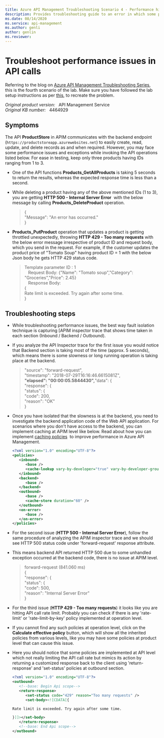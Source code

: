 ```yaml
---
title: Azure API Management Troubleshooting Scenario 4 - Performance hit in API calls
description: Provides troubleshooting guide to an error in which some performance issues and exceptions occur while invoking the API operations.
ms.date: 08/14/2020
ms.service: api-management
ms.author: genli
author: genlin
ms.reviewer: 
---
```

# Troubleshoot performance issues in API calls

Referring to the blog on [Azure API Management Troubleshooting Series](apim-troubleshooting-series.md), this is the fourth scenario of the lab. Make sure you have followed the lab setup instructions as per [this](https://github.com/prchanda/apimlab), to recreate the problem.

_Original product version:_ &nbsp; API Management Service  
_Original KB number:_ &nbsp; 4464929

## Symptoms

The API **ProductStore** in APIM communicates with the backend endpoint (`https://productstoreapp.azurewebsites.net`) to easily create, read, update, and delete records as and when required. However, you may face some performance issues and exceptions while invoking the API operations listed below. For ease in testing, keep only three products having IDs ranging from 1 to 3.

- One of the API functions **Products_GetAllProducts** is taking 5 seconds to return the results, whereas the expected response time is less than a second.
- While deleting a product having any of the above mentioned IDs (1 to 3), you are getting **HTTP 500 - Internal Server Error**  with the below message by calling **Products_DeleteProduct** operation.

    > {  
        "Message": "An error has occurred."  
    }

- **Products_PutProduct** operation that updates a product is getting throttled unexpectedly, throwing **HTTP 429 - Too many requests** with the below error message irrespective of product ID and request body, which you send in the request. For example, if the customer updates the product price of "Tomato Soup" having product ID = 1 with the below Json body he gets HTTP 429 status code.

    > Template parameter ID : 1  
   Request Body: {"Name": "Tomato soup","Category": "Groceries","Price": 2.45}  
   Response Body:  
    {  
    Rate limit is exceeded. Try again after some time.  
    }

## Troubleshooting steps

- While troubleshooting performance issues, the best way fault isolation technique is capturing [APIM inspector trace that shows time taken in each section (Inbound / Backend / Outbound).
- If you analyze the API Inspector trace for the first issue you would notice that Backend section is taking most of the time (approx. 5 seconds), which means there is some slowness or long running operation is taking place at the backend.

    > "source": "forward-request",  
    "timestamp": "2018-07-29T16:16:46.6615081Z",  
     **"elapsed": "00:00:05.5844430",**"data": {  
    "response": {  
    "status": {  
    "code": 200,  
    "reason": "OK"  
    }

- Once you have isolated that the slowness is at the backend, you need to investigate the backend application code of the Web API application. For scenarios where you don't have access to the backend, you can implement caching at APIM level like below. Read about how you can implement [caching policies](/azure/api-management/api-management-howto-cache)  to improve performance in Azure API Management.

    ```xml
    <?xml version="1.0" encoding="UTF-8"?>
    <policies>
       <inbound>
          <base />
          <cache-lookup vary-by-developer="true" vary-by-developer-groups="true" must-revalidate="true" downstream-caching-type="public" />
       </inbound>
       <backend>
          <base />
       </backend>
       <outbound>
          <base />
          <cache-store duration="60" />
       </outbound>
       <on-error>
          <base />
       </on-error>
    </policies>
    ```

- For the second issue (**HTTP 500 - Internal Server Error**), follow the same procedure of analyzing the APIM inspector trace and we should see HTTP 500 status code under 'forward-request' response attribute.
- This means backend API returned HTTP 500 due to some unhandled exception occurred at the backend code, there is no issue at APIM level.

    > forward-request (841.060 ms)  
    {  
    "response": {  
    "status": {  
    "code": 500,  
    "reason": "Internal Server Error"  
    }

- For the third issue (**HTTP 429 - Too many requests**) it looks like you are hitting API call rate limit. Probably you can check if there is any 'rate-limit' or 'rate-limit-by-key' policy implemented at operation level.
- If you cannot find any such policies at operation level, click on the **Calculate effective policy** button, which will show all the inherited policies from various levels, like you may have some policies at product level that can cause this issue.
- Here you should notice that some policies are implemented at API level which not really limiting the API call rate but mimics its action by returning a customized response back to the client using 'return-response' and 'set-status' policies at outbound section.

    ```xml
    <?xml version="1.0" encoding="UTF-8"?>
    <outbound>
       <!--base: Begin Api scope-->
       <return-response>
          <set-status code="429" reason="Too many requests" />
          <set-body><![CDATA[{

    Rate limit is exceeded. Try again after some time.

    }]]></set-body>
       </return-response>
       <!--base: End Api scope-->
    </outbound>
    ```
